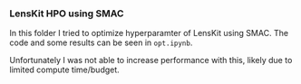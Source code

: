 ### LensKit HPO using SMAC

In this folder I tried to optimize hyperparamter of LensKit using SMAC. The code and some results can be seen in `opt.ipynb`. 

Unfortunately I was not able to increase performance with this, likely due to limited compute time/budget.
